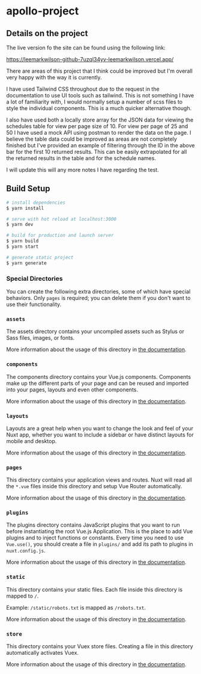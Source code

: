 # apollo-project

## Details on the project

The live version fo the site can be found using the following link:

https://leemarkwilson-github-7uzql34yv-leemarkwilson.vercel.app/

There are areas of this project that I think could be improved but I'm overall very happy with the way it is currently.

I have used Tailwind CSS throughout due to the request in the documentation to use UI tools such as tailwind.
This is not something I have a lot of familiarity with, I would normally setup a number of scss files to style the individual components. This is a much quicker alternative though.

I also have used both a locally store array for the JSON data for viewing the schedules table for view per page size of 10. 
For view per page of 25 and 50 I have used a mock API using postman to render the data on the page. 
I believe the table data could be improved as areas are not completely finished but I've provided an example of filtering through the ID in the above bar for the first 10 returned results. This can be easily extrapolated for all the returned results in the table and for the schedule names.

I will update this will any more notes I have regarding the test.


## Build Setup

```bash
# install dependencies
$ yarn install

# serve with hot reload at localhost:3000
$ yarn dev

# build for production and launch server
$ yarn build
$ yarn start

# generate static project
$ yarn generate
```

### Special Directories

You can create the following extra directories, some of which have special behaviors. Only `pages` is required; you can delete them if you don't want to use their functionality.

### `assets`

The assets directory contains your uncompiled assets such as Stylus or Sass files, images, or fonts.

More information about the usage of this directory in [the documentation](https://nuxtjs.org/docs/2.x/directory-structure/assets).

### `components`

The components directory contains your Vue.js components. Components make up the different parts of your page and can be reused and imported into your pages, layouts and even other components.

More information about the usage of this directory in [the documentation](https://nuxtjs.org/docs/2.x/directory-structure/components).

### `layouts`

Layouts are a great help when you want to change the look and feel of your Nuxt app, whether you want to include a sidebar or have distinct layouts for mobile and desktop.

More information about the usage of this directory in [the documentation](https://nuxtjs.org/docs/2.x/directory-structure/layouts).


### `pages`

This directory contains your application views and routes. Nuxt will read all the `*.vue` files inside this directory and setup Vue Router automatically.

More information about the usage of this directory in [the documentation](https://nuxtjs.org/docs/2.x/get-started/routing).

### `plugins`

The plugins directory contains JavaScript plugins that you want to run before instantiating the root Vue.js Application. This is the place to add Vue plugins and to inject functions or constants. Every time you need to use `Vue.use()`, you should create a file in `plugins/` and add its path to plugins in `nuxt.config.js`.

More information about the usage of this directory in [the documentation](https://nuxtjs.org/docs/2.x/directory-structure/plugins).

### `static`

This directory contains your static files. Each file inside this directory is mapped to `/`.

Example: `/static/robots.txt` is mapped as `/robots.txt`.

More information about the usage of this directory in [the documentation](https://nuxtjs.org/docs/2.x/directory-structure/static).

### `store`

This directory contains your Vuex store files. Creating a file in this directory automatically activates Vuex.

More information about the usage of this directory in [the documentation](https://nuxtjs.org/docs/2.x/directory-structure/store).
